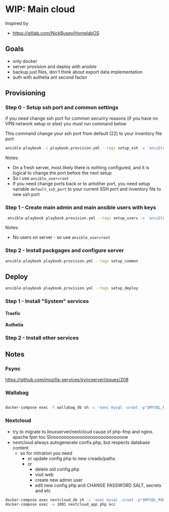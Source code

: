 # WIP: Main cloud

Inspired by

- <https://gitlab.com/NickBusey/HomelabOS>


## Goals

- only docker
- server provision and deploy with ansible
- backup just files, don't think about export data implementation
- auth with authelia ant second factor

## Provisioning

### Step 0 - Setup ssh port and common settings

if you need change ssh port for common securiry reasons (if you have no VPN network setup or else) you must run command below

This command change your ssh port from default (22) to your inventory file port

```bash
ansible-playbook -i playbook.provision.yml --tags setup_ssh -e 'ansible_user=root'
```

Notes:

- On a fresh server, most likely there is nothing configured, and it is logical to change the port before the next setup
- So i use `ansible_user=root`
- If you need change ports back or to antother port, you need setup variable `default_ssh_port` to your current SSH port and inventory file to new ssh port

### Step 1 - Create main admin and main ansible users with keys

```bash
 ansible-playbook playbook.provision.yml --tags setup_users -e 'ansible_user=root'
```

Notes:

- No users on server - so use `ansible_user=root`

### Step 2 - Install packgages and configure server

```bash
ansible-playbook playbook.provision.yml --tags setup_common
```

## Deploy

```bash
ansible-playbook playbook.provision.yml --tags setup_deploy
```

### Step 1 - Install "System" services

#### Traefic

#### Authelia

### Step 2 - Install other services


## Notes

### Fsync

https://github.com/mozilla-services/syncserver/issues/208

### Wallabag

```bash

docker-compose exec -T wallabag_db sh -c 'exec mysql -uroot -p"$MYSQL_ROOT_PASSWORD"' < wallabag_dump.sql

```
### Nextcloud

-  try to migrate to linuxserver/nextcloud cause of php-fmp and nginx. apache fpm too Sloooooooooooooooooooooooooooow
- nextcloud always autogenerate confix.php, but respects database content
  - so for mitration you need 
    - or update config php to new creads/paths
    - or 
      - delete old config.php
      - visit web
      - create new admin user
      - edit new config php and CHANGE PASSWORD SALT, secrets and etc

```bash
docker-compose exec nextcloud_db sh -c 'exec mysql -uroot -p"$MYSQL_ROOT_PASSWORD"'
docker-compose exec -u 1001 nextcloud_app php occ 

```